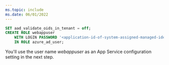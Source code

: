 ```yaml
---
ms.topic: include
ms.date: 06/01/2022
---
```


```sql
SET aad_validate_oids_in_tenant = off;
CREATE ROLE webappuser 
    WITH LOGIN PASSWORD '<application-id-of-system-assigned-managed-identity>'
    IN ROLE azure_ad_user;
```

You'll use the user name *webappuser* as an App Service configuration setting in the next step.
